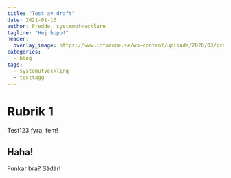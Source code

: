 ```yaml
---
title: "Test av draft"
date: 2021-01-16
author: Fredde, systemutvecklare
tagline: "Hej hopp!"
header:
  overlay_image: https://www.infozone.se/wp-content/uploads/2020/03/programmering-i-team.jpg
categories:
  - blog
tags:
  - systemutveckling
  - testtagg
---
```

# Rubrik 1
Test123 fyra, fem!

## Haha!
Funkar bra?
Sådär!
